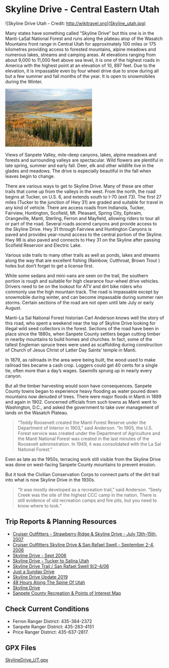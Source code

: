 # Skyline Drive - Central Eastern Utah

![Skyline Drive Utah - Credit: http://wikitravel.org](Skyline_utah.jpg)


Many states have something called “Skyline Drive” but this one is in the Manti-LaSal National Forest and runs along the plateau atop of the Wasatch Mountains front range in Central Utah for approximately 100 miles or 175  kilometres providing access to forested mountains, alpine meadows and numerous lakes, streams and camping areas. At elevations ranging from about 9,000 to 11,000 feet above sea level, it is one of the highest roads in America with the highest point at an elevation of 10, 897 feet. Due to the elevation, it is impassable even by four wheel drive due to snow during all but a few summer and fall months of the year.  It is open to snowmobiles during the Winter.

![Sanpete Valley](02.jpg)

Views of Sanpete Valley, mile-deep canyons, lakes, alpine meadows and forests and surrounding valleys are spectacular. Wild flowers are plentiful in late spring, summer and early fall.  Deer, elk and other wildlife live in the glades and meadows. The drive is especially beautiful in the fall when leaves begin to change.

There are various ways to get to Skyline Drive. Many of these are other trails that come up from the valleys in the west. From the north, the road begins at Tucker, on U.S. 6, and extends south to I-70 (exit 73). The first 27 miles (Tucker to the junction of Hwy 31) are graded and suitable for travel in any kind of vehicle. There are access roads from Indianola, Tucker, Fairview, Huntington, Scofield, Mt. Pleasant, Spring City, Ephraim, Orangeville, Manti, Sterling, Ferron and Mayfield, allowing riders to tour all or part of the road. Several roads ascend canyons and provide access to the Skyline Drive. Hwy 31 through Fairview and Huntington Canyons is paved and provides year-round access to the central portion of the Skyline. Hwy 96 is also paved and connects to Hwy 31 on the Skyline after passing Scofield Reservoir and Electric Lake.

Various side trails to many other trails as well as ponds, lakes and streams along the way that are excellent fishing (Rainbow, Cutthroat, Brown Trout ) holes but don’t forget to get a license first.

While some sedans and mini-vans are seen on the trail, the southern portion is rough and suitable for high clearance four-wheel drive vehicles.  Drivers need to be on the lookout for ATV and dirt bike riders who commonly use the high mountain track. The road is impassable except by snowmobile during winter, and can become impassable during summer rain storms. Certain sections of the road are not open until late July or early August.

Manti-La Sal National Forest historian Carl Anderson knows well the story of this road, who spent a weekend near the top of Skyline Drive looking for illegal wild seed collectors in the forest. Sections of the road have been in place since the 1880s, when Sanpete County settlers began cutting timber in nearby mountains to build homes and churches. In fact, some of the tallest Engleman spruce trees were used as scaffolding during construction of Church of Jesus Christ of Latter Day Saints’ temple in Manti.

In 1879, as railroads in the area were being built, the wood used to make railroad ties became a cash crop. Loggers could get 40 cents for a single tie, often more than a day’s wages. Sawmills sprung up in nearly every canyon.

But all the timber harvesting would soon have consequences. Sanpete County towns began to experience heavy flooding as water poured down mountains now denuded of trees. There were major floods in Manti in 1899 and again in 1902. Concerned officials from such towns as Manti went to Washington, D.C., and asked the government to take over management of lands on the Wasatch Plateau.

> “Teddy Roosevelt created the Manti Forest Reserve under the Department of Interior in 1903,” said Anderson. “In 1905, the U.S. Forest service was created under the Department of Agriculture and the Manti National Forest was created in the last minutes of the Roosevelt administration. In 1949, it was consolidated with the La Sal National Forest.”

Even as late as the 1950s, terracing work still visible from the Skyline Drive was done on west-facing Sanpete County mountains to prevent erosion.

But it took the Civilian Conservation Corps to connect parts of the dirt trail into what is now Skyline Drive in the 1930s.

> “It was mostly developed as a recreation trail,” said Anderson. “Seely Creek was the site of the highest CCC camp in the nation. There is still evidence of old recreation camps and fire pits, but you need to know where to look.”

## Trip Reports & Planning Resources

* [Cruiser Outfitters - Strawberry Ridge & Skyline Drive - July 13th-15th, 2007](http://cruiseroutfitters.com/PG_skyline_july_07.html)
* [Cruiser Outfitters Skyline Drive & San Rafael Swell - September 2-4, 2006](http://cruiseroutfitters.com/PG_Skyline_Swell_06.html)
* [Skyline Drive - Sept 2006](https://www.expeditionutah.com/forum/index.php?threads/skyline-drive-sept-2006.21/)
* [Skyline Drive - Tucker to Salina Utah](https://www.expeditionutah.com/forum/index.php?threads/skyline-drive-tucker-to-salina-utah.942/)
* [Skyline Drive Trail / San Rafael Swell 9/2-4/06](https://www.expeditionutah.com/forum/index.php?threads/skyline-drive-trail-san-rafael-swell-9-2-4-06.125/)
* [Just a Sunday Drive](https://www.expeditionutah.com/forum/index.php?threads/just-a-sunday-drive.343)
* [Skyline Drive Update 2019](https://www.expeditionutah.com/forum/index.php?threads/skyline-drive-update-2019.6597/)
* [48 Hours Along The Spine Of Utah](https://expeditionportal.com/forum/threads/48-hours-along-the-spine-of-utah.196198/)
* [Skyline Drive](https://www.expeditionutah.com/forum/index.php?threads/skyline-drive.6250/)
* [Sanpete County Recreation & Points of Interest Map](http://www.utah.com/art/maps/offroad/skylinemap.pdf)

## Check Current Conditions

* Ferron Ranger District: 435-384-2372
* Sanpete Ranger District: 435-283-4151
* Price Ranger District:  435-637-2817.

## GPX Files

[SkylineDrive_UT.gpx](SkylineDrive_UT.gpx)